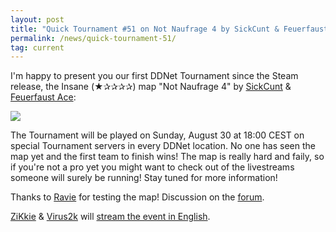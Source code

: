 ```yaml
---
layout: post
title: "Quick Tournament #51 on Not Naufrage 4 by SickCunt & Feuerfaust Ace"
permalink: /news/quick-tournament-51/
tag: current
---
```


I'm happy to present you our first DDNet Tournament since the Steam release, the Insane (★✰✰✰✰) map "Not Naufrage 4" by [SickCunt](/mappers/SickCunt/) & [Feuerfaust Ace](/mappers/Feuerfaust-32-Ace/):

[<img class="demo" src="/Not_Naufrage_4.png" />](//forum.ddnet.tw/viewtopic.php?f=33&t=6962)

The Tournament will be played on Sunday, August 30 at 18:00 CEST on special Tournament servers in every DDNet location. No one has seen the map yet and the first team to finish wins! The map is really hard and faily, so if you're not a pro yet you might want to check out of the livestreams someone will surely be running! Stay tuned for more information!

Thanks to [Ravie](/mappers/Ravie) for testing the map! Discussion on the [forum](//forum.ddnet.tw/viewtopic.php?f=33&t=6962).

[ZiKkie](/players/ZiKkie) & [Virus2k](/players/Virus2k/) will [stream the event in English](https://www.twitch.tv/zikkiee).
